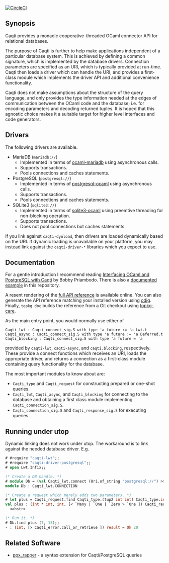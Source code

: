[![CircleCI](https://circleci.com/gh/paurkedal/ocaml-caqti.svg?style=svg)](https://circleci.com/gh/paurkedal/ocaml-caqti)

## Synopsis

Caqti provides a monadic cooperative-threaded OCaml connector API for
relational databases.

The purpose of Caqti is further to help make applications independent of a
particular database system.  This is achieved by defining a common
signature, which is implemented by the database drivers.  Connection
parameters are specified as an URI, which is typically provided at run-time.
Caqti then loads a driver which can handle the URI, and provides a
first-class module which implements the driver API and additional
convenience functionality.

Caqti does not make assumptions about the structure of the query language,
and only provides the type information needed at the edges of communication
between the OCaml code and the database; i.e. for encoding parameters and
decoding returned tuples.  It is hoped that this agnostic choice makes it a
suitable target for higher level interfaces and code generators.

## Drivers

The following drivers are available.

  - MariaDB (`mariadb://`)
    - Implemented in terms of
      [ocaml-mariadb](https://github.com/andrenth/ocaml-mariadb)
      using asynchronous calls.
    - Supports transactions.
    - Pools connections and caches statements.
  - PostgreSQL (`postgresql://`)
    - Implemented in terms of
      [postgresql-ocaml](https://mmottl.github.io/postgresql-ocaml/)
      using asynchronous calls.
    - Supports transactions.
    - Pools connections and caches statements.
  - SQLite3 (`sqlite3://`)
    - Implemented in terms of
      [sqlite3-ocaml](https://github.com/mmottl/sqlite3-ocaml)
      using preemtive threading for non-blocking operation.
    - Supports transactions.
    - Does not pool connections but caches statements.

If you link against `caqti-dynload`, then drivers are loaded dynamically
based on the URI.  If dynamic loading is unavailable on your platform, you
may instead link against the `caqti-driver-*` libraries which you expect to
use.

## Documentation

For a gentle introduction I recommend reading [Interfacing OCaml and
PostgreSQL with Caqti][BP-2018] by Bobby Priambodo.  There is also a
[documented example][bikereg] in this repository.

A resent rendering of the [full API reference][API] is available online.
You can also generate the API reference matching your installed version
using [odig][].  Finally, `topkg doc` builds the reference from a Git
checkout using [topkg-care][].

As the main entry point, you would normally use either of

    Caqti_lwt : Caqti_connect_sig.S with type 'a future := 'a Lwt.t
    Caqti_async : Caqti_connect_sig.S with type 'a future := 'a Deferred.t
    Caqti_blocking : Caqti_connect_sig.S with type 'a future = 'a

provided by `caqti-lwt`, `caqti-async`, and `caqti.blocking`, respectively.
These provide a connect functions which receives an URI, loads the
appropriate driver, and returns a connection as a first-class module
containing query functionality for the database.

The most important modules to know about are:

  - `Caqti_type` and `Caqti_request` for constructing prepared or one-shot
    queries.
  - `Caqti_lwt`, `Caqti_async`, and `Caqti_blocking` for connecting to the
    database and obtaining a first class module implementing
    `Caqti_connection_sig.S`.
  - `Caqti_connection_sig.S` and `Caqti_response_sig.S` for executing
    queries.

## Running under utop

Dynamic linking does not work under utop.  The workaround is to link against
the needed database driver.  E.g.
```ocaml
# #require "caqti-lwt";;
# #require "caqti-driver-postgresql";;
# open Lwt.Infix;;

(* Create a DB handle. *)
# module Db = (val Caqti_lwt.connect (Uri.of_string "postgresql://") >>= Caqti_lwt.or_fail |> Lwt_main.run);;
module Db : Caqti_lwt.CONNECTION

(* Create a request which merely adds two parameters. *)
# let plus = Caqti_request.find Caqti_type.(tup2 int int) Caqti_type.int "SELECT ?::integer + ?::integer";;
val plus : (int * int, int, [< `Many | `One | `Zero > `One ]) Caqti_request.t =
  <abstr>

(* Run it. *)
# Db.find plus (7, 13);;
- : (int, [> Caqti_error.call_or_retrieve ]) result = Ok 20
```

## Related Software

  - [ppx\_rapper](https://github.com/roddyyaga/ppx_rapper) - a syntax
    extension for Caqti/PostgreSQL queries


[API]: http://paurkedal.github.io/ocaml-caqti/index.html
[BP-2018]: https://medium.com/@bobbypriambodo/interfacing-ocaml-and-postgresql-with-caqti-a92515bdaa11
[bikereg]: tests/bikereg.ml
[odig]: http://erratique.ch/software/odig
[topkg-care]: http://erratique.ch/software/topkg

